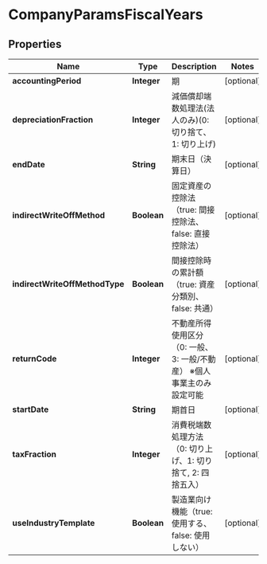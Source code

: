 

# CompanyParamsFiscalYears

## Properties

Name | Type | Description | Notes
------------ | ------------- | ------------- | -------------
**accountingPeriod** | **Integer** | 期 |  [optional]
**depreciationFraction** | **Integer** | 減価償却端数処理法(法人のみ)(0: 切り捨て、1: 切り上げ) |  [optional]
**endDate** | **String** | 期末日（決算日） |  [optional]
**indirectWriteOffMethod** | **Boolean** | 固定資産の控除法（true: 間接控除法、false: 直接控除法） |  [optional]
**indirectWriteOffMethodType** | **Boolean** | 間接控除時の累計額（true: 資産分類別、false: 共通） |  [optional]
**returnCode** | **Integer** | 不動産所得使用区分（0: 一般、3: 一般/不動産） ※個人事業主のみ設定可能 |  [optional]
**startDate** | **String** | 期首日 |  [optional]
**taxFraction** | **Integer** | 消費税端数処理方法（0: 切り上げ、1: 切り捨て, 2: 四捨五入） |  [optional]
**useIndustryTemplate** | **Boolean** | 製造業向け機能（true: 使用する、false: 使用しない） |  [optional]



